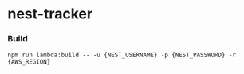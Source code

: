 # nest-tracker

### Build

```
npm run lambda:build -- -u {NEST_USERNAME} -p {NEST_PASSWORD} -r {AWS_REGION}
```

